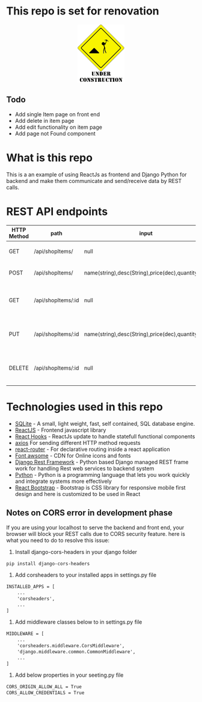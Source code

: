 # This repo is set for renovation

 <div align="center" >
      <img
        src="./undCon.gif"
        alt="under construction"
        width="25%"
        height="25%"
      />
  </div>

## Todo 
- Add single Item page on front end
- Add delete in item page
- Add edit functionality on item page
- Add page not Found component

# What is this repo

This is a an example of using ReactJs as frontend and Django Python for backend and make them communicate and send/receive data by REST calls.

# REST API endpoints

| HTTP Method | path               | input                                           | output                                      |
| ----------- | ------------------ | ----------------------------------------------- | ------------------------------------------- |
| GET         | /api/shopItems/    | null                                            | JSON List of all items                      |
| POST        | /api/shopItems/    | name(string),desc(String),price(dec),quantity(int) | Adds new shopItem                           |
| GET         | /api/shopItems/:id | null                                            | JSON object of shopItem with id provided    |
| PUT         | /api/shopItems/:id | name(string),desc(String),price(dec),quantity(int) | updates object of shopItem with id provided |
| DELETE      | /api/shopItems/:id | null                                            | DELETE object of shopItem with id provided  |

# Technologies used in this repo

- [SQLite](https://www.sqlite.org/index.html) - A small, light weight, fast, self contained, SQL database engine.
- [ReactJS](https://reactjs.org/) - Frontend javascript library
- [React Hooks](https://reactjs.org/docs/hooks-intro.html) - ReactJs update to handle statefull functional components
- [axios](https://www.npmjs.com/package/axios) For sending different HTTP method requests
- [react-router](https://reactrouter.com/) - For declarative routing inside a react application
- [Font awsome](https://fontawesome.com/) - CDN for Online icons and fonts
- [Django Rest Framework](https://www.django-rest-framework.org/) - Python based Django managed REST frame work for handling Rest web services to backend system
- [Python](https://www.python.org/) - Python is a programming language that lets you work quickly and integrate systems more effectively
- [React Bootstrap](https://react-bootstrap.github.io/) - Bootstrap is CSS library for responsive mobile first design and here is customized to be used in React

## Notes on CORS error in development phase

If you are using your localhost to serve the backend and front end, your browser will block your REST calls due to CORS security feature. here is what you need to do to resolve this issue:

1. Install django-cors-headers in your django folder

```
pip install django-cors-headers
```

1. Add corsheaders to your installed apps in settings.py file

```
INSTALLED_APPS = [
    ...
    'corsheaders',
    ...
]
```

1. Add middleware classes below to in settings.py file

```
MIDDLEWARE = [
    ...
    'corsheaders.middleware.CorsMiddleware',
    'django.middleware.common.CommonMiddleware',
    ...
]

```

1. Add below properties in your seeting.py file

```
CORS_ORIGIN_ALLOW_ALL = True
CORS_ALLOW_CREDENTIALS = True
```
